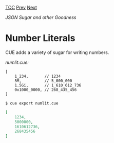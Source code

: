 [TOC](Readme.md) [Prev](comments.md) [Next](stringlit.md)

_JSON Sugar and other Goodness_

# Number Literals


CUE adds a variety of sugar for writing numbers.

<!-- CUE editor -->
_numlit.cue:_
```
[
    1_234,       // 1234
    5M,          // 5_000_000
    1.5Gi,       // 1_610_612_736
    0x1000_0000, // 268_435_456
]
```

<!-- result -->
`$ cue export numlit.cue`
```json
[
    1234,
    5000000,
    1610612736,
    268435456
]
```
